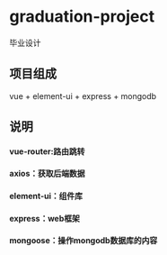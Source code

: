 # graduation-project
毕业设计

## 项目组成
vue + element-ui + express + mongodb

## 说明
#### vue-router:路由跳转
#### axios：获取后端数据
#### element-ui：组件库
#### express：web框架
#### mongoose：操作mongodb数据库的内容
